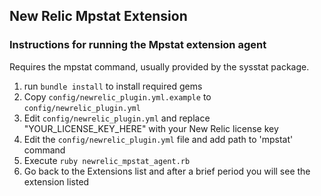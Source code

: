 ## New Relic Mpstat Extension

### Instructions for running the Mpstat extension agent

Requires the mpstat command, usually provided by the sysstat package.

1. run `bundle install` to install required gems
2. Copy `config/newrelic_plugin.yml.example` to `config/newrelic_plugin.yml`
3. Edit `config/newrelic_plugin.yml` and replace "YOUR_LICENSE_KEY_HERE" with your New Relic license key
4. Edit the `config/newrelic_plugin.yml` file and add path to 'mpstat' command
5. Execute `ruby newrelic_mpstat_agent.rb`
6. Go back to the Extensions list and after a brief period you will see the extension listed
